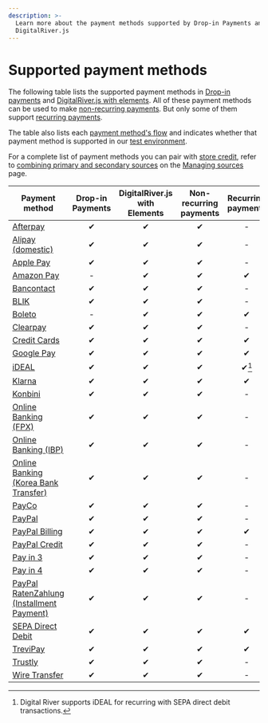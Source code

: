 ```yaml
---
description: >-
  Learn more about the payment methods supported by Drop-in Payments and
  DigitalRiver.js
---
```


# Supported payment methods

The following table lists the supported payment methods in [Drop-in payments](../payments-solutions/drop-in/) and [DigitalRiver.js with elements](../payments-solutions/digitalriver.js/). All of these payment methods can be used to make [non-recurring payments](../sources/#reusable-or-single-use). But only some of them support [recurring payments](../sources/#reusable-or-single-use).&#x20;

The table also lists each [payment method's flow](../sources/#payment-flow) and indicates whether that payment method is supported in our [test environment](broken-reference).

For a complete list of payment methods you can pair with [store credit](../../shopper-apis/shopper-basics/common-use-cases/applying-store-credit.md), refer to [combining primary and secondary sources](../sources/using-the-source-identifier.md#combining-primary-and-secondary-payment-sources) on the [Managing sources](../sources/using-the-source-identifier.md) page.

| Payment method                                                                          | Drop-in Payments | DigitalRiver.js with Elements | Non-recurring payments | Recurring payments | Authentication flow |
| --------------------------------------------------------------------------------------- | :--------------: | :---------------------------: | :--------------------: | :----------------: | :-----------------: |
| [Afterpay](afterpay.md)                                                                 |         ✔        |               ✔               |            ✔           |          -         |      `redirect`     |
| [Alipay (domestic)](alipay-domestic.md)                                                 |         ✔        |               ✔               |            ✔           |          -         |      `redirect`     |
| [Apple Pay](apple-pay.md)                                                               |         ✔        |               ✔               |            ✔           |          -         |      `standard`     |
| [Amazon Pay](amazon-pay.md)                                                             |         -        |               ✔               |            ✔           |          ✔         |      `redirect`     |
| [Bancontact](bancontact.md)                                                             |         ✔        |               ✔               |            ✔           |          -         |      `redirect`     |
| [BLIK](blik.md)                                                                         |         ✔        |               ✔               |            ✔           |          -         |      `redirect`     |
| [Boleto](boleto.md)                                                                     |         -        |               ✔               |            ✔           |          ✔         |      `redirect`     |
| [Clearpay](clearpay.md)                                                                 |         ✔        |               ✔               |            ✔           |          -         |      `redirect`     |
| [Credit Cards](credit-cards.md)                                                         |         ✔        |               ✔               |            ✔           |          ✔         |      `standard`     |
| [Google Pay](google-pay.md)                                                             |         ✔        |               ✔               |            ✔           |          ✔         |      `standard`     |
| [iDEAL](ideal.md)                                                                       |         ✔        |               ✔               |            ✔           |        ✔[^1]       |      `redirect`     |
| [Klarna](klarna.md)                                                                     |         ✔        |               ✔               |            ✔           |          ✔         |      `redirect`     |
| [Konbini](konbini.md)                                                                   |         ✔        |               ✔               |            ✔           |          -         |      `receiver`     |
| [Online Banking (FPX)](fpx-online-banking.md)                                           |         ✔        |               ✔               |            ✔           |          -         |      `redirect`     |
| [Online Banking (IBP)](online-banking-ibp.md)                                           |         ✔        |               ✔               |            ✔           |          -         |      `redirect`     |
| [Online Banking (Korea Bank Transfer)](korea-bank-transfer-online-banking.md)           |         ✔        |               ✔               |            ✔           |          -         |      `redirect`     |
| [PayCo](payco.md)                                                                       |         ✔        |               ✔               |            ✔           |          -         |      `redirect`     |
| [PayPal](paypal.md)                                                                     |         ✔        |               ✔               |            ✔           |          -         |      `redirect`     |
| [PayPal Billing](paypal-billing-agreement.md)                                           |         ✔        |               ✔               |            ✔           |          ✔         |      `redirect`     |
| [PayPal Credit](paypal-credit.md)                                                       |         ✔        |               ✔               |            ✔           |          -         |      `redirect`     |
| [Pay in 3](paypal-pay-in-3.md)                                                          |         ✔        |               ✔               |            ✔           |          -         |      `redirect`     |
| [Pay in 4](paypal-pay-in-4.md)                                                          |         ✔        |               ✔               |            ✔           |          -         |      `redirect`     |
| [PayPal RatenZahlung (Installment Payment)](paypal-ratenzahlung-installment-payment.md) |         ✔        |               ✔               |            ✔           |          -         |      `redirect`     |
| [SEPA Direct Debit](sepa-direct-debit.md)                                               |         ✔        |               ✔               |            ✔           |          ✔         |      `redirect`     |
| [TreviPay](trevipay.md)                                                                 |         ✔        |               ✔               |            ✔           |          ✔         |      `redirect`     |
| [Trustly](trustly.md)                                                                   |         ✔        |               ✔               |            ✔           |          -         |      `redirect`     |
| [Wire Transfer](wire-transfer.md)                                                       |         ✔        |               ✔               |            ✔           |          -         |      `receiver`     |

[^1]: Digital River supports iDEAL for recurring with SEPA direct debit transactions.
